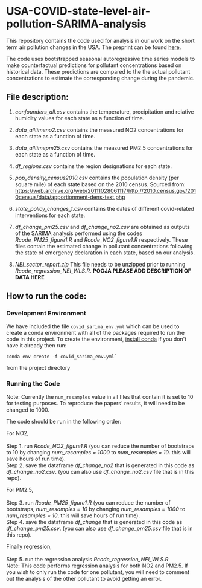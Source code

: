 # USA-COVID-state-level-air-pollution-SARIMA-analysis

This repository contains the code used for analysis in our work on the short term air pollution changes in the USA. The preprint can be found [here](https://www.medrxiv.org/content/10.1101/2020.08.04.20168237v2.full.pdf).

The code uses bootstrapped seasonal autoregressive time series models to make counterfactual predictions for pollutant concentrations based on historical data. These predictions are compared to the the actual pollutant concentrations to estimate the corresponding change during the pandemic.

## File description:

1. *confounders_all.csv* contains the temperature, precipitation and relative humidity values for each state as a function of time. 

2. *data_alltimeno2.csv*  contains the measured NO2 concentrations for each state as a function of time.

3. *data_alltimepm25.csv*  contains the measured PM2.5 concentrations for each state as a function of time.  

4. *df_regions.csv*  contains the region designations for each state. 

5. *pop_density_census2010.csv* contains the population density (per square mile) of each state based on the 2010 census. Sourced from: https://web.archive.org/web/20111028061117/http://2010.census.gov/2010census/data/apportionment-dens-text.php


6. *state_policy_changes_1.csv* contains the dates of different covid-related interventions for each state.

7. *df_change_pm25.csv* and *df_change_no2.csv* are obtained as outputs of the SARIMA analysis performed using the codes *Rcode_PM25_figure1.R*  and *Rcode_NO2_figure1.R* respectively. These files contain the estimated change in pollutant concentrations following the state of emergency declaration in each state, based on our analysis.

8. *NEI_sector_report.zip* This file needs to be unzipped prior to running *Rcode_regression_NEI_WLS.R*. **POOJA PLEASE ADD DESCRIPTION OF DATA HERE**

## How to run the code:

### Development Environment

We have included the file `covid_sarima_env.yml` which can be used to create a conda environment with all of the packages required to run the code in this project. To create the environment, [install conda](https://docs.conda.io/projects/continuumio-conda/en/latest/user-guide/install/index.html) if you don't have it already then run:
```
conda env create -f covid_sarima_env.yml`
```
from the project directory

### Running the Code

Note: Currently the `num_resamples` value in all files that contain it is set to 10 for testing purposes. To reproduce the papers' results, it will need to be changed to 1000.

The code should be run in the following order:

For NO2,<br />
<br />
Step 1. run *Rcode_NO2_figure1.R* (you can reduce the number of bootstraps to 10 by changing *num_resamples = 1000* to *num_resamples = 10*. this will save hours of run time).<br />
Step 2. save the dataframe *df_change_no2* that is generated in this code as *df_change_no2.csv*. (you can also use *df_change_no2.csv* file that is in this repo).<br />

For PM2.5,<br />
<br />
Step 3. run *Rcode_PM25_figure1.R* (you can reduce the number of bootstraps, *num_resamples = 10* by changing *num_resamples = 1000* to *num_resamples = 10*. this will save hours of run time).<br />
Step 4. save the dataframe *df_change* that is generated in this code as *df_change_pm25.csv*. (you can also use *df_change_pm25.csv* file that is in this repo).<br />

Finally regression,<br />
<br />
Step 5. run the regression analysis *Rcode_regression_NEI_WLS.R*<br />
Note: This code performs regression analysis for both NO2 and PM2.5. If you wish to only run the code for one pollutant, you will need to comment out the analysis of the other pollutant to avoid getting an error.<br />
